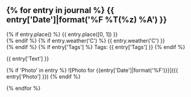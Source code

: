 {% for entry in journal %}
{{ entry['Date']|format('%F %T(%z) %A') }}
--------------------------

{% if entry.place() %}
{{ entry.place([0, 1]) }}  
{% endif %}
{% if entry.weather('C') %}
{{ entry.weather('C') }}  
{% endif %}
{% if entry['Tags'] %}
Tags: {{ entry['Tags'] }}
{% endif %}

{{ entry['Text'] }}

{% if 'Photo' in entry %}
![Photo for {{entry['Date']|format('%F')}}]({{ entry['Photo'] }})
{% endif %}


{% endfor %}
